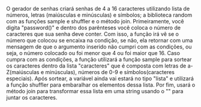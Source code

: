 O gerador de senhas criará senhas de 4 a 16 caracteres utilizando lista de números, letras (maiúsculas e minúsculas) e símbolos; a biblioteca random com as funções sample e shuffler e o método join.
Primeiramente, você digita "password()" e dentro dos parênteses você coloca o número de caracteres que sua senha deve conter.
Com isso, a função irá vê se o número que colocou se encaixa na condição, se não, ela retornar com uma mensagem de que o argumento inserido não cumpri com as condições, ou seja, o número colocado ou foi menor que 4 ou foi maior que 16.
Caso cumpra com as condições, a função utilizará a função sample para sortear os caracteres dentro da lista "caracteres" que é composta com letras de a-Z(maiúsculas e minúsculas), números de 0-9 e símbolos(caracteres especiais). Após sortear, a variável ainda vai estará no tipo "lista" e utilizará a função shuffler para embaralhar os elementos dessa lista. Por fim, usará o método join para transformar essa lista em uma string usando o "" para juntar os caracteres.
